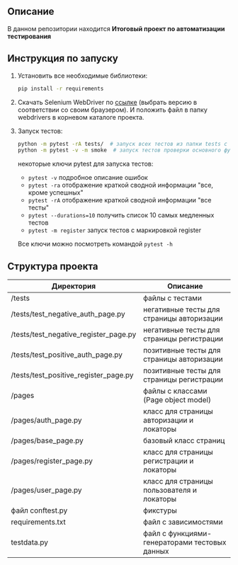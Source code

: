 Описание
------------
В данном репозитории находится **Итоговый проект по автоматизации тестирования**

Инструкция по запуску
----------------

1) Установить все необходимые библиотеки:

    ```bash
    pip install -r requirements
    ```

2) Скачать Selenium WebDriver по [ссылке](https://chromedriver.chromium.org/downloads) (выбрать версию в соответствии со
   своим браузером). И положить файл в папку webdrivers в корневом каталоге проекта.

3) Запуск тестов:

    ```bash
    python -m pytest -rA tests/  # запуск всех тестов из папки tests с выводом подробной информации о результатах
    python -m pytest -v -m smoke  # запуск тестов проверки основного функционала
    ```
   некоторые ключи pytest для запуска тестов:
   - <code>pytest -v</code> подробное описание ошибок
   - <code>pytest -ra</code> отображение краткой сводной информации "все, кроме успешных"
   - <code>pytest -rA</code> отображение краткой сводной информации "все тесты"
   - <code>pytest --durations=10</code> получить список 10 самых медленных тестов
   - <code>pytest -m register</code> запуск тестов с маркировкой register

   Все ключи можно посмотреть командой <code>pytest -h</code>


Структура проекта
----------------

| Директория                            | Описание                                      |
|---------------------------------------|-----------------------------------------------|
| /tests                                | файлы с тестами                               |
| /tests/test_negative_auth_page.py     | негативные тесты для страницы авторизации     |
| /tests/test_negative_register_page.py | негативные тесты для страницы регистрации     |
| /tests/test_positive_auth_page.py     | позитивные тесты для страницы авторизации     |
| /tests/test_positive_register_page.py | позитивные тесты для страницы регистрации     |
| /pages                                | файлы с классами (Page object model)          |
| /pages/auth_page.py                   | класс для страницы авторизации  и локаторы    |
| /pages/base_page.py                   | базовый класс страниц                         |
| /pages/register_page.py               | класс для страницы регистрации и локаторы     |
| /pages/user_page.py                   | класс для страницы пользователя и локаторы    |
| файл conftest.py                      | фикстуры                                      |
| requirements.txt                      | файл с зависимостями                          |
| testdata.py                           | файл с функциями-генераторами тестовых данных |




